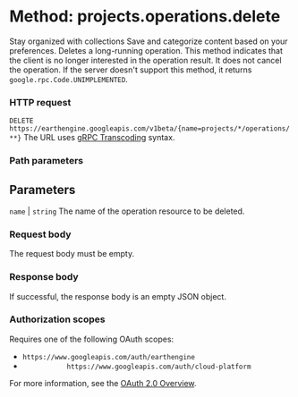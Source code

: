 
#  Method: projects.operations.delete
Stay organized with collections  Save and categorize content based on your preferences. 
Deletes a long-running operation. This method indicates that the client is no longer interested in the operation result. It does not cancel the operation. If the server doesn't support this method, it returns `google.rpc.Code.UNIMPLEMENTED`.
### HTTP request
`DELETE https://earthengine.googleapis.com/v1beta/{name=projects/*/operations/**}`
The URL uses [gRPC Transcoding](https://google.aip.dev/127) syntax.
### Path parameters
Parameters  
---  
`name` |  `string` The name of the operation resource to be deleted.  
### Request body
The request body must be empty.
### Response body
If successful, the response body is an empty JSON object.
### Authorization scopes
Requires one of the following OAuth scopes:
  * `https://www.googleapis.com/auth/earthengine`
  * `           https://www.googleapis.com/auth/cloud-platform`


For more information, see the [OAuth 2.0 Overview](https://developers.google.com/identity/protocols/OAuth2).
